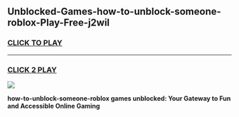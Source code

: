 
## Unblocked-Games-how-to-unblock-someone-roblox-Play-Free-j2wil
<h3>
<a href="https://premium76.site?title=how-to-unblock-someone-roblox&ref=18A1">CLICK TO PLAY</a></h3>
<hr>

<h3>
<a href="https://premium76.site?title=how-to-unblock-someone-roblox&ref=18A1">CLICK 2 PLAY</a>
  
</h3>

<a href="https://premium76.site?title=how-to-unblock-someone-roblox&ref=18A1"><img src="https://clearcache.store/games.png"></a>


**how-to-unblock-someone-roblox games unblocked: Your Gateway to Fun and Accessible Online Gaming**
